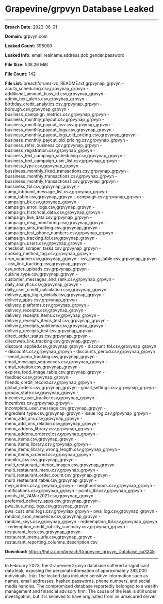 # Grapevine/grpvyn Database Leaked

------------
**Breach Date:** 2023-06-01

**Domain:** grpvyn.com

**Leaked Count:** 395000

**Leaked Info:** email,realname,address,dob,gender,password

**File Size:** 538.26 MiB

**File Count:** 142

**File List:** breachforums-vc_README.txt,grpvynap_grpvyn - acuity_scheduling.csv,grpvynap_grpvyn - additional_amount_buss_id.csv,grpvynap_grpvyn - admin_text_alerts.csv,grpvynap_grpvyn - birthday_credit_analytics.csv,grpvynap_grpvyn - borough.csv,grpvynap_grpvyn - business_campaign_metrics.csv,grpvynap_grpvyn - business_monthly_payout.csv,grpvynap_grpvyn - business_monthly_payout_csv.csv,grpvynap_grpvyn - business_monthly_payout_logs.csv,grpvynap_grpvyn - business_monthly_payout_logs_old_pricing.csv,grpvynap_grpvyn - business_monthly_payout_old_pricing.csv,grpvynap_grpvyn - business_refer_business.csv,grpvynap_grpvyn - business_registration.csv,grpvynap_grpvyn - business_text_campaign_scheduling.csv,grpvynap_grpvyn - business_text_campaign_user_list.csv,grpvynap_grpvyn - business_type.csv,grpvynap_grpvyn - bussiness_monthly_fixed_transactions.csv,grpvynap_grpvyn - bussiness_monthly_transactions.csv,grpvynap_grpvyn - bussiness_monthly_transactions1.csv,grpvynap_grpvyn - bussiness_tbl.csv,grpvynap_grpvyn - camp_inbound_message_list.csv,grpvynap_grpvyn - camp_table.csv,grpvynap_grpvyn - campaign.csv,grpvynap_grpvyn - campaign_bk.csv,grpvynap_grpvyn - campaign_error_logs.csv,grpvynap_grpvyn - campaign_historical_data.csv,grpvynap_grpvyn - campaign_live_data.csv,grpvynap_grpvyn - campaign_msg_monitoring.csv,grpvynap_grpvyn - campaign_sms_tracking.csv,grpvynap_grpvyn - campaign_test_phone_numbers.csv,grpvynap_grpvyn - campaign_tracking_tbl.csv,grpvynap_grpvyn - campaign_users.csv,grpvynap_grpvyn - checkout_scraper_tasks.csv,grpvynap_grpvyn - cooking_method_tag.csv,grpvynap_grpvyn - cron_scanner.csv,grpvynap_grpvyn - csv_camp_table.csv,grpvynap_grpvyn - csv_link_tracking.csv,grpvynap_grpvyn - csv_order_uploads.csv,grpvynap_grpvyn - cuisine_type.csv,grpvynap_grpvyn - customer_messages_and_rank.csv,grpvynap_grpvyn - daily_analytics.csv,grpvynap_grpvyn - daily_user_credit_calculation.csv,grpvynap_grpvyn - delivery_app_login_details.csv,grpvynap_grpvyn - delivery_apps.csv,grpvynap_grpvyn - delivery_platforms.csv,grpvynap_grpvyn - delivery_receipts.csv,grpvynap_grpvyn - delivery_receipts_items.csv,grpvynap_grpvyn - delivery_receipts_items_test.csv,grpvynap_grpvyn - delivery_receipts_subitems.csv,grpvynap_grpvyn - delivery_receipts_test.csv,grpvynap_grpvyn - direct_order_status.csv,grpvynap_grpvyn - directweb_link_tracking.csv,grpvynap_grpvyn - discount_applied.csv,grpvynap_grpvyn - discount_tbl.csv,grpvynap_grpvyn - discounts.csv,grpvynap_grpvyn - discounts_period.csv,grpvynap_grpvyn - email_camp_tracking.csv,grpvynap_grpvyn - email_message_sequences.csv,grpvynap_grpvyn - email_rotation.csv,grpvynap_grpvyn - explore_food_image_table.csv,grpvynap_grpvyn - feedback.csv,grpvynap_grpvyn - friends_credit_record.csv,grpvynap_grpvyn - global_orders.csv,grpvynap_grpvyn - gmail_settings.csv,grpvynap_grpvyn - groups_state.csv,grpvynap_grpvyn - incentive_user_tracker.csv,grpvynap_grpvyn - incentives.csv,grpvynap_grpvyn - incomplete_user_message.csv,grpvynap_grpvyn - ingredient_type.csv,grpvynap_grpvyn - issue_log.csv,grpvynap_grpvyn - menu_add_ons.csv,grpvynap_grpvyn - menu_add_ons_relation.csv,grpvynap_grpvyn - menu_addons_library.csv,grpvynap_grpvyn - menu_addons_ordered.csv,grpvynap_grpvyn - menu_items.csv,grpvynap_grpvyn - menu_items_library.csv,grpvynap_grpvyn - menu_items_library_wrong_length.csv,grpvynap_grpvyn - menu_items_ordered.csv,grpvynap_grpvyn - monitor_csv.csv,grpvynap_grpvyn - multi_restaurant_interior_images.csv,grpvynap_grpvyn - multi_restaurant_menu.csv,grpvynap_grpvyn - multi_restaurant_order_count.csv,grpvynap_grpvyn - multi_restaurant_table.csv,grpvynap_grpvyn - mvp_orders.csv,grpvynap_grpvyn - neighborhoods.csv,grpvynap_grpvyn - notifications.csv,grpvynap_grpvyn - points_tbl.csv,grpvynap_grpvyn - points_tbl_24Mar2021.csv,grpvynap_grpvyn - preferred_delivery_apps.csv,grpvynap_grpvyn - pwa_bus_msg_logs.csv,grpvynap_grpvyn - pwa_cust_sms_logs.csv,grpvynap_grpvyn - pwa_log.csv,grpvynap_grpvyn - random_cron_sequence.csv,grpvynap_grpvyn - random_keys.csv,grpvynap_grpvyn - redeemption_tbl.csv,grpvynap_grpvyn - redemption_credit_liability_summary.csv,grpvynap_grpvyn - restaurant_fees.csv,grpvynap_grpvyn - restaurant_menu_urls.csv,grpvynap_grpvyn - restaurant_reporting_columns_description.csv

**Download:** https://9ghz.com/breach/Grapevine_grpvyn_Database_5a3248

------------
In February 2023, the Grapevine/Grpvyn database suffered a significant data leak, exposing the personal information of approximately 395,000 individuals. \n\n The leaked data included sensitive information such as names, email addresses, hashed passwords, phone numbers, and social media handles. The compromised database reportedly belonged to a wealth management and financial advisory firm. The cause of the leak is still under investigation, but it is believed to have originated from an unsecured server.
